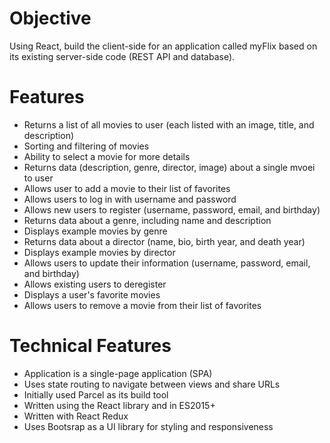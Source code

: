 # Objective
Using React, build the client-side for an application called myFlix based on its existing
server-side code (REST API and database).

# Features
- Returns a list of all movies to user (each listed with an image, title, and description)
- Sorting and filtering of movies
- Ability to select a movie for more details
- Returns data (description, genre, director, image) about a single mvoei to user
- Allows user to add a movie to their list of favorites
- Allows users to log in with username and password
- Allows new users to register (username, password, email, and birthday)
- Returns data about a genre, including name and description
- Displays example movies by genre
- Returns data about a director (name, bio, birth year, and death year)
- Displays example movies by director
- Allows users to update their information (username, password, email, and birthday)
- Allows existing users to deregister
- Displays a user's favorite movies
- Allows users to remove a movie from their list of favorites

# Technical Features
- Application is a single-page application (SPA)
- Uses state routing to navigate between views and share URLs
- Initially used Parcel as its build tool
- Written using the React library and in ES2015+
- Written with React Redux
- Uses Bootsrap as a UI library for styling and responsiveness

